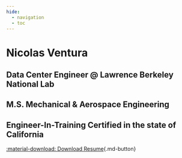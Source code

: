 ```yaml
---
hide:
  - navigation
  - toc
---
```


# Nicolas Ventura

## Data Center Engineer @ Lawrence Berkeley National Lab

## M.S. Mechanical & Aerospace Engineering

## Engineer-In-Training Certified in the state of California

[:material-download: Download Resume](Resume.pdf){.md-button}